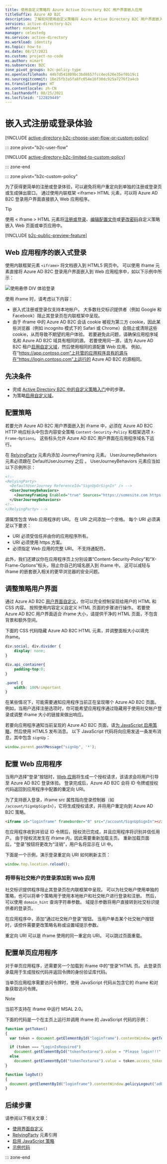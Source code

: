 ```yaml
---
title: 使用自定义策略将 Azure Active Directory B2C 用户界面嵌入应用
titleSuffix: Azure AD B2C
description: 了解如何使用自定义策略将 Azure Active Directory B2C 用户界面嵌入应用
services: active-directory-b2c
author: msmimart
manager: celestedg
ms.service: active-directory
ms.workload: identity
ms.topic: how-to
ms.date: 08/17/2021
ms.custom: project-no-code
ms.author: mimart
ms.subservice: B2C
zone_pivot_groups: b2c-policy-type
ms.openlocfilehash: 44b7d541809bc3bd8657fcc4ec626e35ef0b19c1
ms.sourcegitcommit: 16e25fb3a5fa8fc054e16f30dc925a7276f2a4cb
ms.translationtype: HT
ms.contentlocale: zh-CN
ms.lasthandoff: 08/25/2021
ms.locfileid: "122829449"
---
```

# <a name="embedded-sign-up-or-sign-in-experience"></a>嵌入式注册或登录体验

[!INCLUDE [active-directory-b2c-choose-user-flow-or-custom-policy](../../includes/active-directory-b2c-choose-user-flow-or-custom-policy.md)]

::: zone pivot="b2c-user-flow"

[!INCLUDE [active-directory-b2c-limited-to-custom-policy](../../includes/active-directory-b2c-limited-to-custom-policy.md)]

::: zone-end

::: zone pivot="b2c-custom-policy"

为了获得更简单的注册或登录体验，可以避免将用户重定向到单独的注册或登录页或生成弹出窗口。 通过使用内联框架 &lt;iframe&gt; HTML 元素，可以将 Azure AD B2C 登录用户界面直接嵌入 Web 应用程序。 

> [!TIP]
> 使用 &lt; iframe &gt; HTML 元素将[注册或登录](add-sign-up-and-sign-in-policy.md)、[编辑配置文件](add-profile-editing-policy.md)或[更改密码](add-password-change-policy.md)自定义策略嵌入 Web 页面或单页应用中。

[!INCLUDE [b2c-public-preview-feature](../../includes/active-directory-b2c-public-preview.md)]

## <a name="web-application-embedded-sign-in"></a>Web 应用程序的嵌入式登录

使用内联框架元素 `<iframe>` 将文档嵌入到 HTML5 网页中。 可以使用 iframe 元素直接将 Azure AD B2C 登录用户界面嵌入到 Web 应用程序中，如以下示例中所示：

![使用悬停 DIV 体验登录](media/embedded-login/login-hovering.png)

使用 iframe 时，请考虑以下内容：

- 嵌入式注册或登录仅支持本地帐户。 大多数社交标识提供者（例如 Google 和 Facebook）阻止其登录页在内联框架中呈现。
- 由于 iframe 中的 Azure AD B2C 会话 cookie 被视为第三方 cookie，因此某些浏览器（例如 incognito 模式下的 Safari 或 Chrome）会阻止或清除这些 cookie，从而导致不期望的用户体验。 若要避免此问题，请确保应用程序域名和 Azure AD B2C 域具有相同的源。 若要使用同一源，请为 Azure AD B2C 租户[启用自定义域](custom-domain.md)，然后使用相同的源配置 Web 应用。 例如，在“https://app.contoso.com”上托管的应用程序具有的源与在“https://login.contoso.com”上运行的 Azure AD B2C 的源相同。

## <a name="prerequisites"></a>先决条件

* 完成 [Active Directory B2C 中的自定义策略入门](tutorial-create-user-flows.md?pivots=b2c-custom-policy)中的步骤。
* 为策略[启用自定义域](custom-domain.md)。

## <a name="configure-your-policy"></a>配置策略

若要允许 Azure AD B2C 用户界面嵌入到 iframe 中，必须在 Azure AD B2C HTTP 响应标头中包含内容安全策略 `Content-Security-Policy` 和框架选项 `X-Frame-Options`。 这些标头允许 Azure AD B2C 用户界面在应用程序域名下运行。

在 [RelyingParty](relyingparty.md) 元素内添加 JourneyFraming 元素。  UserJourneyBehaviors 元素必须跟在 DefaultUserJourney 之后 。 UserJourneyBehaviors 元素应当如以下示例所示：

```xml
<!--
<RelyingParty>
  <DefaultUserJourney ReferenceId="SignUpOrSignIn" /> -->
  <UserJourneyBehaviors> 
    <JourneyFraming Enabled="true" Sources="https://somesite.com https://anothersite.com" /> 
  </UserJourneyBehaviors>
<!--
</RelyingParty> -->
```

源属性包含 Web 应用程序的 URI。 在 URI 之间添加一个空格。 每个 URI 必须满足以下要求：

- URI 必须受信任并由你的应用程序所有。
- URI 必须使用 https 方案。  
- 必须指定 Web 应用的完整 URI。 不支持通配符。

此外，我们还建议你在应用程序页上分别设置“Content-Security-Policy”和“X-Frame-Options”标头，阻止你自己的域名嵌入到 iframe 中。 这可以减轻与 iframe 的嵌套嵌入相关的更早浏览器的安全问题。

## <a name="adjust-policy-user-interface"></a>调整策略用户界面

通过 Azure AD B2C [用户界面自定义](customize-ui.md)，你可以完全控制呈现给用户的 HTML 和 CSS 内容。 按照使用内容定义自定义 HTML 页面的步骤进行操作。 若要使 Azure AD B2C 用户界面适合 iframe 大小，请提供干净的 HTML 页面，不包含背景和额外空间。  

下面的 CSS 代码隐藏 Azure AD B2C HTML 元素，并调整面板大小以填充 iframe。

```css
div.social, div.divider {
    display: none;
}

div.api_container{
    padding-top:0;
}

.panel {
    width: 100%!important
}
```

在某些情况下，可能需要通知应用程序当前正在呈现哪个 Azure AD B2C 页面。 例如，当用户选择注册选项时，你可能希望应用程序通过隐藏用于使用社交帐户登录或调整 iframe 大小的链接来做出响应。

若要向应用程序通知当前呈现的 Azure AD B2C 页面，请[为 JavaScript 启用策略](./javascript-and-page-layout.md)，然后使用 HTML5 发布消息。 以下 JavaScript 代码将向应用发送一条发布消息，其中包含 `signUp`：

```javascript
window.parent.postMessage("signUp", '*');
```

## <a name="configure-a-web-application"></a>配置 Web 应用程序

当用户选择“登录”按钮时，[Web 应用](integrate-with-app-code-samples.md#web-apps-and-apis)将生成一个授权请求，该请求会将用户引导至 Azure AD B2C 登录体验。 登录完成后，Azure AD B2C 会将 ID 令牌或授权代码返回到应用程序中配置的重定向 URI。

为了支持嵌入登录，iframe src 属性指向登录控制器（如 `/account/SignUpSignIn`），它将生成授权请求，并将用户重定向到 Azure AD B2C 策略。

```html
<iframe id="loginframe" frameborder="0" src="/account/SignUpSignIn"></iframe>
``` 

在应用程序收到并验证 ID 令牌后，授权流已完成，并且应用程序将识别并信任用户。 由于授权流发生在 iframe 内，因此需要重新加载主页。 重新加载页面后，“登录”按钮将更改为“注销”，用户名将显示在 UI 中。  

下面是一个示例，演示登录重定向 URI 如何刷新主页：

```javascript
window.top.location.reload();
```

### <a name="add-sign-in-with-social-accounts-to-a-web-app"></a>将带有社交帐户的登录添加到 Web 应用

社交标识提供程序阻止其登录页在内联框架中呈现。 可以为社交帐户使用单独的策略，也可以将单个策略用于使用本地帐户和社交帐户进行登录和注册。 然后，可以使用 `domain_hint` 查询字符串参数。 域提示参数将用户直接转到社交标识提供者的登录页。

在应用程序中，添加“通过社交帐户登录”按钮。 当用户单击某个社交帐户按钮时，该控件需要更改策略名称或设置域提示参数。

<!-- TBD: add a diagram -->

重定向 URI 可以是 iframe 使用的同一重定向 URI。 可以跳过页面重载。

## <a name="configure-a-single-page-application"></a>配置单页应用程序

对于单页应用程序，还需要另一个加载到 iframe 中的“登录”HTML 页。 此登录页承载用于生成授权代码并返回令牌的身份验证库代码。

当单页应用程序需要访问令牌时，使用 JavaScript 代码从包含它的 iframe 和对象获取访问令牌。

> [!NOTE]
> 当前不支持在 iframe 中运行 MSAL 2.0。

下面的代码是一个在主页上运行并调用 iframe 的 JavaScript 代码的示例：

```javascript
function getToken()
{
  var token = document.getElementById("loginframe").contentWindow.getToken("adB2CSignInSignUp");

  if (token === "LoginIsRequired")
    document.getElementById("tokenTextarea").value = "Please login!!!"
  else
    document.getElementById("tokenTextarea").value = token.access_token;
}

function logOut()
{
  document.getElementById("loginframe").contentWindow.policyLogout("adB2CSignInSignUp", "B2C_1A_SignUpOrSignIn");
}
```

## <a name="next-steps"></a>后续步骤

请参阅以下相关文章：

- [使用界面自定义](customize-ui.md)
- [RelyingParty](relyingparty.md) 元素引用
- [启用 JavaScript 策略](./javascript-and-page-layout.md)
- [示例代码](integrate-with-app-code-samples.md)

::: zone-end
